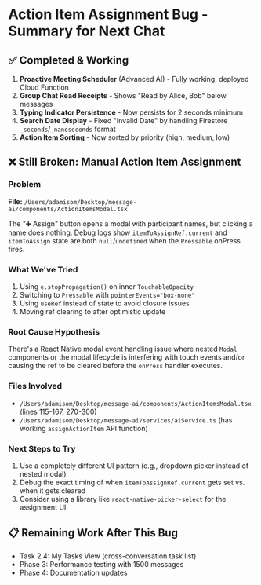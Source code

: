 # Action Item Assignment Bug - Summary for Next Chat

## ✅ Completed & Working

1. **Proactive Meeting Scheduler** (Advanced AI) - Fully working, deployed Cloud Function
2. **Group Chat Read Receipts** - Shows "Read by Alice, Bob" below messages
3. **Typing Indicator Persistence** - Now persists for 2 seconds minimum
4. **Search Date Display** - Fixed "Invalid Date" by handling Firestore `_seconds`/`_nanoseconds` format
5. **Action Item Sorting** - Now sorted by priority (high, medium, low)

## ❌ Still Broken: Manual Action Item Assignment

### Problem

**File:** `/Users/adamisom/Desktop/message-ai/components/ActionItemsModal.tsx`

The "➕ Assign" button opens a modal with participant names, but clicking a name does nothing. Debug logs show `itemToAssignRef.current` and `itemToAssign` state are both `null`/`undefined` when the `Pressable` onPress fires.

### What We've Tried

1. Using `e.stopPropagation()` on inner `TouchableOpacity`
2. Switching to `Pressable` with `pointerEvents="box-none"`
3. Using `useRef` instead of state to avoid closure issues
4. Moving ref clearing to after optimistic update

### Root Cause Hypothesis

There's a React Native modal event handling issue where nested `Modal` components or the modal lifecycle is interfering with touch events and/or causing the ref to be cleared before the `onPress` handler executes.

### Files Involved

- `/Users/adamisom/Desktop/message-ai/components/ActionItemsModal.tsx` (lines 115-167, 270-300)
- `/Users/adamisom/Desktop/message-ai/services/aiService.ts` (has working `assignActionItem` API function)

### Next Steps to Try

1. Use a completely different UI pattern (e.g., dropdown picker instead of nested modal)
2. Debug the exact timing of when `itemToAssignRef.current` gets set vs. when it gets cleared
3. Consider using a library like `react-native-picker-select` for the assignment UI

## 📋 Remaining Work After This Bug

- Task 2.4: My Tasks View (cross-conversation task list)
- Phase 3: Performance testing with 1500 messages
- Phase 4: Documentation updates

